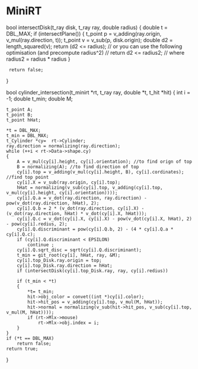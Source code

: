 # MiniRT

bool intersectDisk(t_ray disk, t_ray ray, double radius) 
{ 
    double t = DBL_MAX;
    if (intersectPlane()) { 
        t_point p = v_adding(ray.origin, v_mul(ray.direction, t)); 
        t_point v = v_sub(p, disk.origin); 
        double d2 = length_squared(v);
        return (d2 <= radius); 
        // or you can use the following optimisation (and precompute radius^2)
        // return d2 <= radius2; // where radius2 = radius * radius
     } 
 
     return false; 
} 

bool	cylinder_intersection(t_minirt *rt, t_ray ray, double *t, t_hit *hit)
{
	int i = -1;
	double t_min;
	double M;

	t_point A;
	t_point B;
	t_point hHat;

	*t = DBL_MAX;
	t_min = DBL_MAX;
	t_Cylinder *cy=  rt->Cylinder;
	ray.direction = normalizing(ray.direction);
	while (++i < rt->Data->shape.cy)
	{
		A = v_mul(cy[i].height, cy[i].orientation); //to find orign of top
		B = normalizing(A); //to find direction of top
		cy[i].top = v_adding(v_mul(cy[i].height, B), cy[i].cordinates); //find top point
		cy[i].X = v_sub(ray.origin, cy[i].top);
		hHat = normalizing(v_sub(cy[i].top, v_adding(cy[i].top, v_mul(cy[i].height, cy[i].orientation))));
		cy[i].Q.a = v_dot(ray.direction, ray.direction) - pow(v_dot(ray.direction, hHat), 2);
		cy[i].Q.b = 2 * (v_dot(ray.direction, cy[i].X) - (v_dot(ray.direction, hHat) * v_dot(cy[i].X, hHat)));
		cy[i].Q.c = v_dot(cy[i].X, cy[i].X) - pow(v_dot(cy[i].X, hHat), 2) - pow(cy[i].redius, 2);
		cy[i].Q.discriminant = pow(cy[i].Q.b, 2) - (4 * cy[i].Q.a * cy[i].Q.c);
		if (cy[i].Q.discriminant < EPSILON)
			continue ;
		cy[i].Q.sqrt_disc = sqrt(cy[i].Q.discriminant);
		t_min = git_root(cy[i], hHat, ray, &M);
		cy[i].top_Disk.ray.origin = top;
		cy[i].top_Disk.ray.direction = hHat;
		if (intersectDisk(cy[i].top_Disk.ray, ray, cy[i].redius))

		if (t_min < *t)
		{
			*t= t_min;
			hit->obj_color = convet((int *)cy[i].color);
			hit->hit_pos = v_adding(cy[i].top, v_mul(M, hHat));
			hit->normal = normalizing(v_sub(hit->hit_pos, v_sub(cy[i].top, v_mul(M, hHat))));
			if (rt->Mlx->mouse)
				rt->Mlx->obj.index = i;
		}
	}
	if (*t == DBL_MAX)
		return false;
	return true;
}